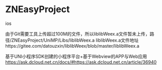 # ZNEasyProject
ios

由于Git需要工具上传超过100M的文件，所以liblibWeex.a文件暂未上传，路径/ZNEasyProject/UniMP/Libs/liblibWeex.a
liblibWeex.a文件地址https://gitee.com/datouzxin/liblibWeex/blob/master/liblibWeex.a


基于UNI小程序SDK创建的小程序平台+基于Webview的APP与Web应用
https://ask.dcloud.net.cn/docs/#https://ask.dcloud.net.cn/article/36940
